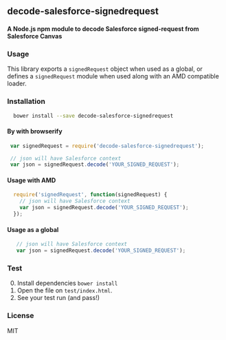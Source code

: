 ## decode-salesforce-signedrequest
#### A Node.js npm module to decode Salesforce signed-request from Salesforce Canvas

### Usage
This library exports a `signedRequest` object when used as a global, or defines a `signedRequest` module when used along with an AMD compatible loader.

### Installation

```bash
  bower install --save decode-salesforce-signedrequest
```

#### By with browserify

```javascript
 var signedRequest = require('decode-salesforce-signedrequest');

 // json will have Salesforce context
 var json = signedRequest.decode('YOUR_SIGNED_REQUEST');
```

#### Usage with AMD

```javascript
  require('signedRequest', function(signedRequest) {
    // json will have Salesforce context
    var json = signedRequest.decode('YOUR_SIGNED_REQUEST');
  });
```

#### Usage as a global

```javascript
   // json will have Salesforce context
   var json = signedRequest.decode('YOUR_SIGNED_REQUEST');
```

### Test
0. Install dependencies `bower install`
1. Open the file on `test/index.html`.
2. See your test run (and pass!)

### License
MIT
